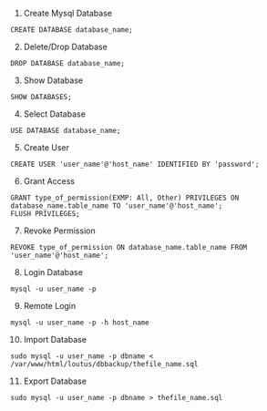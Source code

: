 1. Create Mysql Database
```
CREATE DATABASE database_name;
```

2. Delete/Drop Database
```
DROP DATABASE database_name;
```

3. Show Database
```
SHOW DATABASES;
```

4. Select Database
```
USE DATABASE database_name;
```

5. Create User
```
CREATE USER 'user_name'@'host_name' IDENTIFIED BY 'password';
```

6. Grant Access
```
GRANT type_of_permission(EXMP: All, Other) PRIVILEGES ON database_name.table_name TO 'user_name'@'host_name';
FLUSH PRIVILEGES;
```

7. Revoke Permission
```
REVOKE type_of_permission ON database_name.table_name FROM 'user_name'@'host_name';
```
8. Login Database
```
mysql -u user_name -p
```

9. Remote Login
```
mysql -u user_name -p -h host_name
```

10. Import Database
```
sudo mysql -u user_name -p dbname < /var/www/html/loutus/dbbackup/thefile_name.sql
```
11. Export Database
```
sudo mysql -u user_name -p dbname > thefile_name.sql
```

